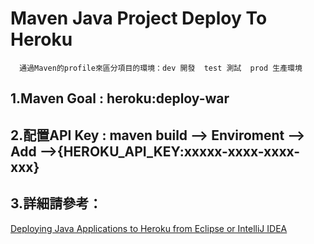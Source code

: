 # Maven Java Project Deploy To Heroku

      通過Maven的profile來區分項目的環境：dev 開發  test 測試  prod 生產環境


 ## 1.Maven Goal : heroku:deploy-war
 
 ## 2.配置API Key : maven build --> Enviroment --> Add -->{HEROKU_API_KEY:xxxxx-xxxx-xxxx-xxx}
 
 ## 3.詳細請參考：

 [Deploying Java Applications to Heroku from Eclipse or IntelliJ IDEA](https://devcenter.heroku.com/articles/deploying-java-applications-to-heroku-from-eclipse-or-intellij-idea "Title")
